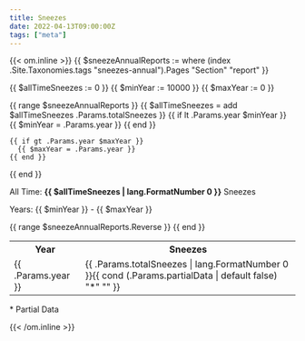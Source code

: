 ```yaml
---
title: Sneezes
date: 2022-04-13T09:00:00Z
tags: ["meta"]
---
```


{{< om.inline >}}
  {{ $sneezeAnnualReports := where (index .Site.Taxonomies.tags "sneezes-annual").Pages "Section" "report" }}

  {{ $allTimeSneezes := 0 }}
  {{ $minYear := 10000 }}
  {{ $maxYear := 0 }}

  {{ range $sneezeAnnualReports }}
    {{ $allTimeSneezes = add $allTimeSneezes .Params.totalSneezes }}
    {{ if lt .Params.year $minYear }}
      {{ $minYear = .Params.year }}
    {{ end }}

    {{ if gt .Params.year $maxYear }}
      {{ $maxYear = .Params.year }}
    {{ end }}
  {{ end }}


  <p>All Time: <strong>{{ $allTimeSneezes | lang.FormatNumber 0 }}</strong> Sneezes</p>
  <p>Years: {{ $minYear }} - {{ $maxYear }}</p>
  <table>
    <tr>
      <th>Year</th>
      <th>Sneezes</th>
    </tr>
  {{ range $sneezeAnnualReports.Reverse }}
    <tr>
      <td>{{ .Params.year }}</td>
      <td>{{ .Params.totalSneezes | lang.FormatNumber 0 }}{{ cond (.Params.partialData | default false) "*" "" }}</td>
    </tr>
  {{ end }}
  </table>

  <p>* Partial Data</p>
{{< /om.inline >}}
